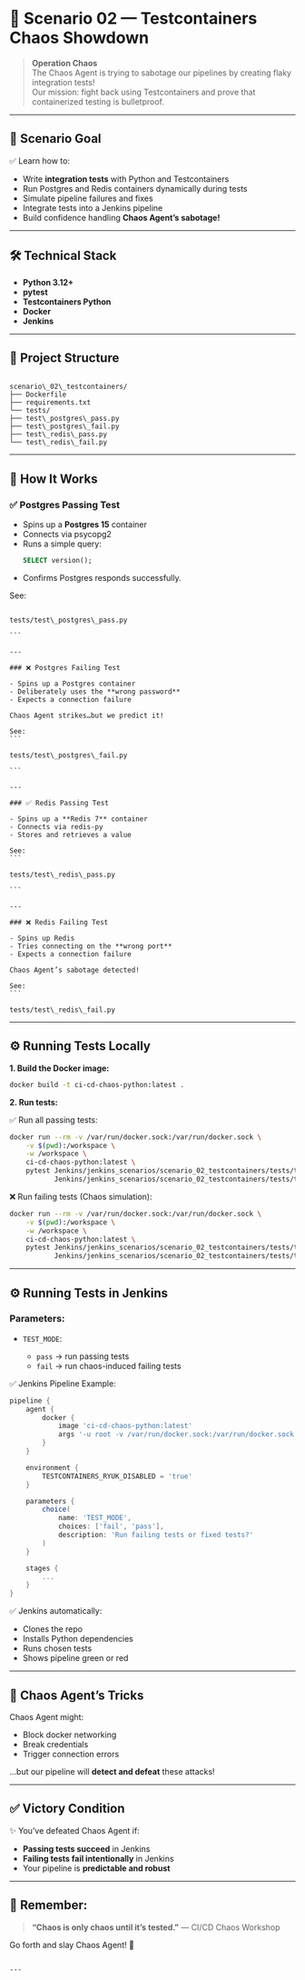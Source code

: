 # 🚀 Scenario 02 — Testcontainers Chaos Showdown

> **Operation Chaos**  
> The Chaos Agent is trying to sabotage our pipelines by creating flaky integration tests!  
> Our mission: fight back using Testcontainers and prove that containerized testing is bulletproof.

---

## 🎯 Scenario Goal

✅ Learn how to:
- Write **integration tests** with Python and Testcontainers
- Run Postgres and Redis containers dynamically during tests
- Simulate pipeline failures and fixes
- Integrate tests into a Jenkins pipeline
- Build confidence handling **Chaos Agent’s sabotage!**

---

## 🛠️ Technical Stack

- **Python 3.12+**
- **pytest**
- **Testcontainers Python**
- **Docker**
- **Jenkins**

---

## 📂 Project Structure

```

scenario\_02\_testcontainers/
├── Dockerfile
├── requirements.txt
└── tests/
├── test\_postgres\_pass.py
├── test\_postgres\_fail.py
├── test\_redis\_pass.py
└── test\_redis\_fail.py

````

---

## 🚀 How It Works

### ✅ Postgres Passing Test

- Spins up a **Postgres 15** container
- Connects via psycopg2
- Runs a simple query:
    ```sql
    SELECT version();
    ```
- Confirms Postgres responds successfully.

See:
````

tests/test\_postgres\_pass.py

```

---

### ❌ Postgres Failing Test

- Spins up a Postgres container
- Deliberately uses the **wrong password**
- Expects a connection failure

Chaos Agent strikes…but we predict it!

See:
```

tests/test\_postgres\_fail.py

```

---

### ✅ Redis Passing Test

- Spins up a **Redis 7** container
- Connects via redis-py
- Stores and retrieves a value

See:
```

tests/test\_redis\_pass.py

```

---

### ❌ Redis Failing Test

- Spins up Redis
- Tries connecting on the **wrong port**
- Expects a connection failure

Chaos Agent’s sabotage detected!

See:
```

tests/test\_redis\_fail.py

````

---

## ⚙️ Running Tests Locally

**1. Build the Docker image:**

```bash
docker build -t ci-cd-chaos-python:latest .
````

**2. Run tests:**

✅ Run all passing tests:

```bash
docker run --rm -v /var/run/docker.sock:/var/run/docker.sock \
    -v $(pwd):/workspace \
    -w /workspace \
    ci-cd-chaos-python:latest \
    pytest Jenkins/jenkins_scenarios/scenario_02_testcontainers/tests/test_postgres_pass.py \
           Jenkins/jenkins_scenarios/scenario_02_testcontainers/tests/test_redis_pass.py
```

❌ Run failing tests (Chaos simulation):

```bash
docker run --rm -v /var/run/docker.sock:/var/run/docker.sock \
    -v $(pwd):/workspace \
    -w /workspace \
    ci-cd-chaos-python:latest \
    pytest Jenkins/jenkins_scenarios/scenario_02_testcontainers/tests/test_postgres_fail.py \
           Jenkins/jenkins_scenarios/scenario_02_testcontainers/tests/test_redis_fail.py
```

---

## ⚙️ Running Tests in Jenkins

### Parameters:

* `TEST_MODE`:

  * `pass` → run passing tests
  * `fail` → run chaos-induced failing tests

✅ Jenkins Pipeline Example:

```groovy
pipeline {
    agent {
        docker {
            image 'ci-cd-chaos-python:latest'
            args '-u root -v /var/run/docker.sock:/var/run/docker.sock'
        }
    }

    environment {
        TESTCONTAINERS_RYUK_DISABLED = 'true'
    }

    parameters {
        choice(
            name: 'TEST_MODE',
            choices: ['fail', 'pass'],
            description: 'Run failing tests or fixed tests?'
        )
    }

    stages {
        ...
    }
}
```

✅ Jenkins automatically:

* Clones the repo
* Installs Python dependencies
* Runs chosen tests
* Shows pipeline green or red

---

## 🤯 Chaos Agent’s Tricks

Chaos Agent might:

* Block docker networking
* Break credentials
* Trigger connection errors

…but our pipeline will **detect and defeat** these attacks!

---

## ✅ Victory Condition

✨ You’ve defeated Chaos Agent if:

* **Passing tests succeed** in Jenkins
* **Failing tests fail intentionally** in Jenkins
* Your pipeline is **predictable and robust**

---

## 👊 Remember:

> **“Chaos is only chaos until it’s tested.”**
> — CI/CD Chaos Workshop

Go forth and slay Chaos Agent! 🎉

```

---
